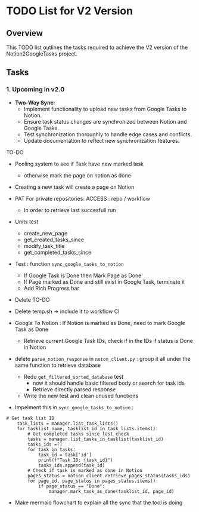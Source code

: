 # TODO List for V2 Version

## Overview
This TODO list outlines the tasks required to achieve the V2 version of the Notion2GoogleTasks project.

## Tasks

### 1. Upcoming in v2.0
- **Two-Way Sync**:
    - Implement functionality to upload new tasks from Google Tasks to Notion.
    - Ensure task status changes are synchronized between Notion and Google Tasks.
    - Test synchronization thoroughly to handle edge cases and conflicts.
    - Update documentation to reflect new synchronization features.


TO-DO 
- Pooling system to see if Task have new marked task 
    - otherwise mark the page on notion as done 


- Creating a new task will create a page on Notion
- PAT For private repositories: ACCESS : repo / workflow   
    - In order to retrieve last succesfull run


- Units test 
    - create_new_page
    - get_created_tasks_since
    - modify_task_title
    - get_completed_tasks_since

- Test : function `sync_google_tasks_to_notion`
    - If Google Task is Done then Mark Page as Done 
    - If Page marked as Done and still exist in Google Task, terminate it 
    - Add Rich Progress bar

- Delete TO-DO 
- Delete temp.sh -> include it to workflow CI

- Google To Notion : If Notion is marked as Done, need to mark Google Task as Done 
    - Retrieve current Google Task IDs, check if in the IDs if status is Done in Notion


- delete `parse_notion_response` in `noton_client.py` : group it all under the same function to retrieve database
    - Redo `get_filtered_sorted_database` test 
        - now it should handle basic filtered body or search for task ids  
        - Retrieve directly parsed response
    - Write the new test and clean unused functions 

- Impelment this in `sync_google_tasks_to_notion` : 
```
# Get task list ID
    task_lists = manager.list_task_lists()
    for tasklist_name, tasklist_id in task_lists.items():
        # Get completed tasks since last check
        tasks = manager.list_tasks_in_tasklist(tasklist_id)
        tasks_ids =[]
        for task in tasks:
            task_id = task['id']
            print(f"Task ID: {task_id}")
            tasks_ids.append(task_id)    
        # Check if task is marked as done in Notion
        pages_status = notion_client.retrieve_pages_status(tasks_ids)
        for page_id, page_status in pages_status.items():
            if page_status == "Done":
                manager.mark_task_as_done(tasklist_id, page_id)

```

- Make mermaid flowchart to explain all the sync that the tool is doing 
